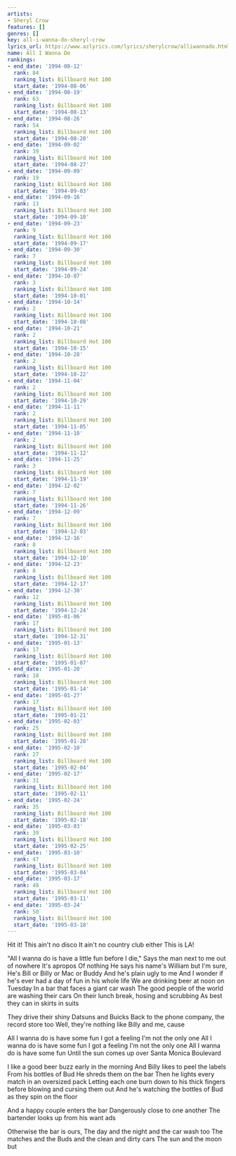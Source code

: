 ```yaml
---
artists:
- Sheryl Crow
features: []
genres: []
key: all-i-wanna-do-sheryl-crow
lyrics_url: https://www.azlyrics.com/lyrics/sherylcrow/alliwannado.html
name: All I Wanna Do
rankings:
- end_date: '1994-08-12'
  rank: 84
  ranking_list: Billboard Hot 100
  start_date: '1994-08-06'
- end_date: '1994-08-19'
  rank: 63
  ranking_list: Billboard Hot 100
  start_date: '1994-08-13'
- end_date: '1994-08-26'
  rank: 54
  ranking_list: Billboard Hot 100
  start_date: '1994-08-20'
- end_date: '1994-09-02'
  rank: 39
  ranking_list: Billboard Hot 100
  start_date: '1994-08-27'
- end_date: '1994-09-09'
  rank: 19
  ranking_list: Billboard Hot 100
  start_date: '1994-09-03'
- end_date: '1994-09-16'
  rank: 13
  ranking_list: Billboard Hot 100
  start_date: '1994-09-10'
- end_date: '1994-09-23'
  rank: 9
  ranking_list: Billboard Hot 100
  start_date: '1994-09-17'
- end_date: '1994-09-30'
  rank: 7
  ranking_list: Billboard Hot 100
  start_date: '1994-09-24'
- end_date: '1994-10-07'
  rank: 3
  ranking_list: Billboard Hot 100
  start_date: '1994-10-01'
- end_date: '1994-10-14'
  rank: 2
  ranking_list: Billboard Hot 100
  start_date: '1994-10-08'
- end_date: '1994-10-21'
  rank: 2
  ranking_list: Billboard Hot 100
  start_date: '1994-10-15'
- end_date: '1994-10-28'
  rank: 2
  ranking_list: Billboard Hot 100
  start_date: '1994-10-22'
- end_date: '1994-11-04'
  rank: 2
  ranking_list: Billboard Hot 100
  start_date: '1994-10-29'
- end_date: '1994-11-11'
  rank: 2
  ranking_list: Billboard Hot 100
  start_date: '1994-11-05'
- end_date: '1994-11-18'
  rank: 2
  ranking_list: Billboard Hot 100
  start_date: '1994-11-12'
- end_date: '1994-11-25'
  rank: 3
  ranking_list: Billboard Hot 100
  start_date: '1994-11-19'
- end_date: '1994-12-02'
  rank: 7
  ranking_list: Billboard Hot 100
  start_date: '1994-11-26'
- end_date: '1994-12-09'
  rank: 7
  ranking_list: Billboard Hot 100
  start_date: '1994-12-03'
- end_date: '1994-12-16'
  rank: 8
  ranking_list: Billboard Hot 100
  start_date: '1994-12-10'
- end_date: '1994-12-23'
  rank: 8
  ranking_list: Billboard Hot 100
  start_date: '1994-12-17'
- end_date: '1994-12-30'
  rank: 12
  ranking_list: Billboard Hot 100
  start_date: '1994-12-24'
- end_date: '1995-01-06'
  rank: 17
  ranking_list: Billboard Hot 100
  start_date: '1994-12-31'
- end_date: '1995-01-13'
  rank: 17
  ranking_list: Billboard Hot 100
  start_date: '1995-01-07'
- end_date: '1995-01-20'
  rank: 18
  ranking_list: Billboard Hot 100
  start_date: '1995-01-14'
- end_date: '1995-01-27'
  rank: 17
  ranking_list: Billboard Hot 100
  start_date: '1995-01-21'
- end_date: '1995-02-03'
  rank: 25
  ranking_list: Billboard Hot 100
  start_date: '1995-01-28'
- end_date: '1995-02-10'
  rank: 27
  ranking_list: Billboard Hot 100
  start_date: '1995-02-04'
- end_date: '1995-02-17'
  rank: 31
  ranking_list: Billboard Hot 100
  start_date: '1995-02-11'
- end_date: '1995-02-24'
  rank: 35
  ranking_list: Billboard Hot 100
  start_date: '1995-02-18'
- end_date: '1995-03-03'
  rank: 39
  ranking_list: Billboard Hot 100
  start_date: '1995-02-25'
- end_date: '1995-03-10'
  rank: 47
  ranking_list: Billboard Hot 100
  start_date: '1995-03-04'
- end_date: '1995-03-17'
  rank: 48
  ranking_list: Billboard Hot 100
  start_date: '1995-03-11'
- end_date: '1995-03-24'
  rank: 50
  ranking_list: Billboard Hot 100
  start_date: '1995-03-18'
---
```


Hit it!
This ain't no disco
It ain't no country club either
This is LA!

"All I wanna do is have a little fun before I die,"
Says the man next to me out of nowhere
It's apropos
Of nothing
He says his name's William but I'm sure,
He's Bill or Billy or Mac or Buddy
And he's plain ugly to me
And I wonder if he's ever had a day of fun in his whole
life
We are drinking beer at noon on Tuesday
In a bar that faces a giant car wash
The good people of the world are washing their cars
On their lunch break, hosing and scrubbing
As best they can in skirts in suits

They drive their shiny Datsuns and Buicks
Back to the phone company, the record store too
Well, they're nothing like Billy and me, cause


All I wanna do is have some fun
I got a feeling I'm not the only one
All I wanna do is have some fun
I got a feeling I'm not the only one
All I wanna do is have some fun
Until the sun comes up over Santa Monica Boulevard

I like a good beer buzz early in the morning
And Billy likes to peel the labels
From his bottles of Bud
He shreds them on the bar
Then he lights every match in an oversized pack
Letting each one burn down to his thick fingers
before blowing and cursing them out
And he's watching the bottles of Bud as they spin on
the floor

And a happy couple enters the bar
Dangerously close to one another
The bartender looks up from his want ads



Otherwise the bar is ours,
The day and the night and the car wash too
The matches and the Buds and the clean and dirty
cars
The sun and the moon but

